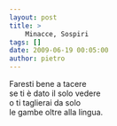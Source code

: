 ```yaml
---
layout: post
title: >
    Minacce, Sospiri
tags: []
date: 2009-06-19 00:05:00
author: pietro
---
```

Faresti bene a tacere<br/>se ti è dato il solo vedere<br/>o ti taglierai da solo<br/>le gambe oltre alla lingua.
